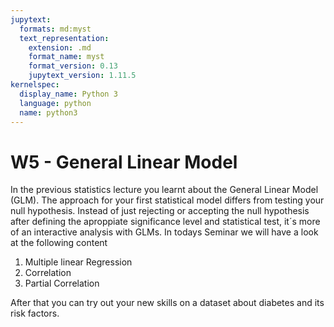 ```yaml
---
jupytext:
  formats: md:myst
  text_representation:
    extension: .md
    format_name: myst
    format_version: 0.13
    jupytext_version: 1.11.5
kernelspec:
  display_name: Python 3
  language: python
  name: python3
---
```


# W5 - General Linear Model


In the previous statistics lecture you learnt about the General Linear Model (GLM). The approach for your first statistical model differs from testing your null hypothesis. Instead of just rejecting or accepting the null hypothesis after defining the aproppiate significance level and statistical test, it´s more of an interactive analysis with GLMs. 
In todays Seminar we will have a look at the following content 

1. Multiple linear Regression
2. Correlation
3. Partial Correlation

After that you can try out your new skills on a dataset about diabetes and its risk factors.